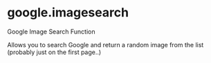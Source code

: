 # google.imagesearch
Google Image Search Function

Allows you to search Google and return a random image from the list (probably just on the first page..)